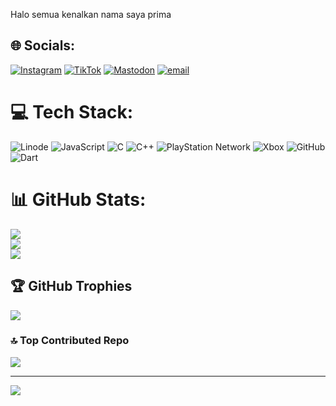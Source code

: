 Halo semua kenalkan nama saya prima

## 🌐 Socials:
[![Instagram](https://img.shields.io/badge/Instagram-%23E4405F.svg?logo=Instagram&logoColor=white)](https://instagram.com/Kadekprima11) [![TikTok](https://img.shields.io/badge/TikTok-%23000000.svg?logo=TikTok&logoColor=white)](https://tiktok.com/@Alyabotz) [![Mastodon](https://img.shields.io/badge/-MASTODON-%232B90D9?logo=mastodon&logoColor=white)](https://mastodon.social/@@Prima) [![email](https://img.shields.io/badge/Email-D14836?logo=gmail&logoColor=white)](mailto:primanandakadek@gmail.com) 

# 💻 Tech Stack:
![Linode](https://img.shields.io/badge/linode-00A95C?style=for-the-badge&logo=linode&logoColor=white) ![JavaScript](https://img.shields.io/badge/javascript-%23323330.svg?style=for-the-badge&logo=javascript&logoColor=%23F7DF1E) ![C](https://img.shields.io/badge/c-%2300599C.svg?style=for-the-badge&logo=c&logoColor=white) ![C++](https://img.shields.io/badge/c++-%2300599C.svg?style=for-the-badge&logo=c%2B%2B&logoColor=white) ![PlayStation Network](https://img.shields.io/badge/PSN-%230070D1.svg?style=for-the-badge&logo=Playstation&logoColor=white) ![Xbox](https://img.shields.io/badge/xbox-%23107C10.svg?style=for-the-badge&logo=xbox&logoColor=white) ![GitHub](https://img.shields.io/badge/github-%23121011.svg?style=for-the-badge&logo=github&logoColor=white) ![Dart](https://img.shields.io/badge/dart-%230175C2.svg?style=for-the-badge&logo=dart&logoColor=white)
# 📊 GitHub Stats:
![](https://github-readme-stats.vercel.app/api?username=PrimaBotz&theme=merko&hide_border=false&include_all_commits=true&count_private=false)<br/>
![](https://nirzak-streak-stats.vercel.app/?user=PrimaBotz&theme=merko&hide_border=false)<br/>
![](https://github-readme-stats.vercel.app/api/top-langs/?username=PrimaBotz&theme=merko&hide_border=false&include_all_commits=true&count_private=false&layout=compact)

## 🏆 GitHub Trophies
![](https://github-profile-trophy.vercel.app/?username=PrimaBotz&theme=radical&no-frame=false&no-bg=false&margin-w=4)

### 🔝 Top Contributed Repo
![](https://github-contributor-stats.vercel.app/api?username=PrimaBotz&limit=5&theme=dark&combine_all_yearly_contributions=true)

---
[![](https://visitcount.itsvg.in/api?id=PrimaBotz&icon=1&color=0)](https://visitcount.itsvg.in)

<!-- Proudly created with GPRM ( https://gprm.itsvg.in ) -->
